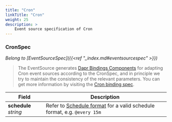 ```yaml
---
title: "Cron"
linkTitle: "Cron"
weight: 25
description: >
    Event source specification of Cron
---
```


### CronSpec

*Belong to [EventSourceSpec]({{<ref "_index.md#eventsourcespec" >}})*

> The EventSource generates [Dapr Bindings Components](https://docs.dapr.io/reference/components-reference/supported-bindings/cron/#component-format) for adapting Cron event sources according to the CronSpec, and in principle we try to maintain the consistency of the relevant parameters. You can get more information by visiting the [Cron binding spec](https://docs.dapr.io/reference/components-reference/supported-bindings/cron/#spec-metadata-fields).

| Field                 | Description                                                  |
| --------------------- | ------------------------------------------------------------ |
| **schedule** *string* | Refer to [Schedule format](https://docs.dapr.io/reference/components-reference/supported-bindings/cron/#schedule-format) for a valid schedule format, e.g. `@every 15m` |

